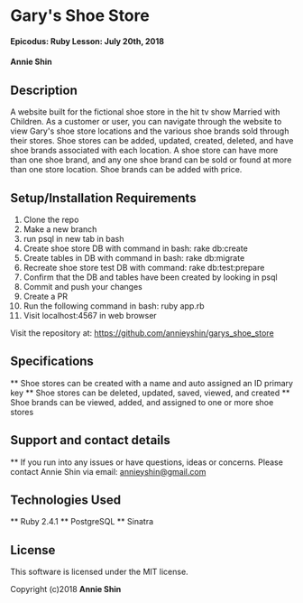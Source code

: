 # Gary's Shoe Store

#### Epicodus: Ruby Lesson: July 20th, 2018

#### Annie Shin

## Description

A website built for the fictional shoe store in the hit tv show Married with Children. As a customer or user, you can navigate through the website to view Gary's shoe store locations and the various shoe brands sold through their stores. Shoe stores can be added, updated, created, deleted, and have shoe brands associated with each location. A shoe store can have more than one shoe brand, and any one shoe brand can be sold or found at more than one store location. Shoe brands can be added with price.

## Setup/Installation Requirements

1. Clone the repo
2. Make a new branch
3. run psql in new tab in bash
4. Create shoe store DB with command in bash: rake db:create
5. Create tables in DB with command in bash: rake db:migrate
6. Recreate shoe store test DB with command: rake db:test:prepare
7. Confirm that the DB and tables have been created by looking in psql
8. Commit and push your changes
9. Create a PR
10. Run the following command in bash: ruby app.rb
11. Visit localhost:4567 in web browser

Visit the repository at: https://github.com/annieyshin/garys_shoe_store

## Specifications

** Shoe stores can be created with a name and auto assigned an ID primary key
** Shoe stores can be deleted, updated, saved, viewed, and created
** Shoe brands can be viewed, added, and assigned to one or more shoe stores

## Support and contact details

** If you run into any issues or have questions, ideas or concerns. Please contact Annie Shin via email: annieyshin@gmail.com

## Technologies Used

** Ruby 2.4.1
** PostgreSQL
** Sinatra

## License

This software is licensed under the MIT license.

Copyright (c)2018 **Annie Shin**
